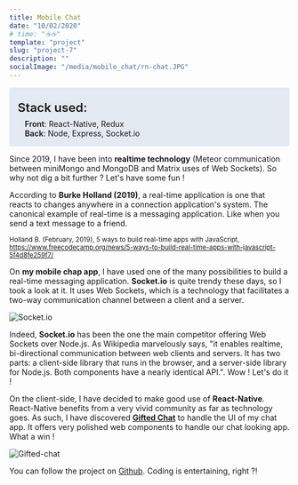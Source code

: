 ```yaml
---
title: Mobile Chat
date: "10/02/2020"
# time: "☕️☕️"
template: "project"
slug: "project-7"
description: ""
socialImage: "/media/mobile_chat/rn-chat.JPG"
---
```


<div style="background-color: #E4EAF1; padding: 15px; border-radius: 4px;">
    <div style="font-size: 1.375rem; font-weight: 600; margin-top: 0.5rem; margin-bottom: 0.5rem;">Stack used:</div>
    <div style="margin-left: 0.8rem;"><span style="font-weight: 600;">Front</span>: React-Native, Redux</div>
    <div style="margin-left: 0.8rem;"><span style="font-weight: 600;">Back</span>: Node, Express, Socket.io</div>
</div>

Since 2019, I have been into **realtime technology** (Meteor communication between miniMongo and MongoDB and Matrix uses of Web Sockets). So why not dig a bit further ? Let's have some fun !

 According to **Burke Holland (2019)**, a real-time application is one that reacts to changes anywhere in a connection application's system. The canonical example of real-time is a messaging application. Like when you send a text message to a friend.

<sub>Holland B. (February, 2019), 5 ways to build real-time apps with JavaScript, https://www.freecodecamp.org/news/5-ways-to-build-real-time-apps-with-javascript-5f4d8fe259f7/ </sub>

On **my mobile chap app**, I have used one of the many possibilities to build a real-time messaging application. **Socket.io** is quite trendy these days, so I took a look at it. It uses Web Sockets, which is a technology that facilitates a two-way communication channel between a client and a server. 


![Socket.io](/media/mobile_chat/socketio.png)

Indeed, **Socket.io** has been the one the main competitor offering Web Sockets over Node.js. As Wikipedia marvelously says, "it enables realtime, bi-directional communication between web clients and servers. It has two parts: a client-side library that runs in the browser, and a server-side library for Node.js. Both components have a nearly identical API.". Wow ! Let's do it !

On the client-side, I have decided to make good use of **React-Native**. React-Native benefits from a very vivid community as far as technology goes. As such, I have discovered [**Gifted Chat**](https://github.com/FaridSafi/react-native-gifted-chat) to handle the UI of my chat app. It offers very polished web components to handle our chat looking app. What a win ! 

![Gifted-chat](/media/mobile_chat/gifted-chat.png)

You can follow the project on [Github](https://github.com/TestardR/React-Native-Node-Chat_App). Coding is entertaining, right ?!